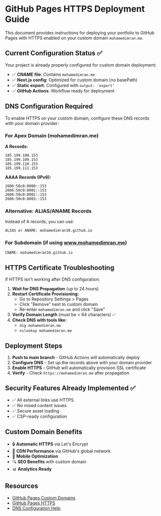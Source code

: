 # GitHub Pages HTTPS Deployment Guide

This document provides instructions for deploying your portfolio to GitHub Pages with HTTPS enabled on your custom domain `mohamedimran.me`.

## Current Configuration Status ✅

Your project is already properly configured for custom domain deployment:

- ✅ **CNAME file**: Contains `mohamedimran.me`
- ✅ **Next.js config**: Optimized for custom domain (no basePath)
- ✅ **Static export**: Configured with `output: 'export'`
- ✅ **GitHub Actions**: Workflow ready for deployment

## DNS Configuration Required

To enable HTTPS on your custom domain, configure these DNS records with your domain provider:

### For Apex Domain (mohamedimran.me)

**A Records:**
```
185.199.108.153
185.199.109.153
185.199.110.153
185.199.111.153
```

**AAAA Records (IPv6):**
```
2606:50c0:8000::153
2606:50c0:8001::153
2606:50c0:8002::153
2606:50c0:8003::153
```

### Alternative: ALIAS/ANAME Records
Instead of A records, you can use:
```
ALIAS or ANAME: mohamedimran10.github.io
```

### For Subdomain (if using www.mohamedimran.me)
```
CNAME: mohamedimran10.github.io
```

## HTTPS Certificate Troubleshooting

If HTTPS isn't working after DNS configuration:

1. **Wait for DNS Propagation** (up to 24 hours)
2. **Restart Certificate Provisioning:**
   - Go to Repository Settings > Pages
   - Click "Remove" next to custom domain
   - Re-enter `mohamedimran.me` and click "Save"
3. **Verify Domain Length** (must be < 64 characters) ✅
4. **Check DNS with tools like:**
   - `dig mohamedimran.me`
   - `nslookup mohamedimran.me`

## Deployment Steps

1. **Push to main branch** - GitHub Actions will automatically deploy
2. **Configure DNS** - Set up the records above with your domain provider
3. **Enable HTTPS** - GitHub will automatically provision SSL certificate
4. **Verify** - Check `https://mohamedimran.me` after propagation

## Security Features Already Implemented ✅

- ✅ All external links use HTTPS
- ✅ No mixed content issues
- ✅ Secure asset loading
- ✅ CSP-ready configuration

## Custom Domain Benefits

- 🔒 **Automatic HTTPS** via Let's Encrypt
- 🚀 **CDN Performance** via GitHub's global network
- 📱 **Mobile Optimization** 
- 🔍 **SEO Benefits** with custom domain
- 📊 **Analytics Ready**

## Resources

- [GitHub Pages Custom Domains](https://docs.github.com/en/pages/configuring-a-custom-domain-for-your-github-pages-site)
- [GitHub Pages HTTPS](https://docs.github.com/en/pages/getting-started-with-github-pages/securing-your-github-pages-site-with-https)
- [DNS Configuration Help](https://docs.github.com/en/pages/configuring-a-custom-domain-for-your-github-pages-site/managing-a-custom-domain-for-your-github-pages-site)
